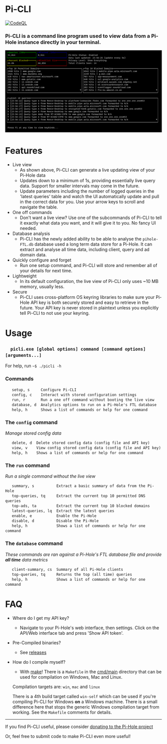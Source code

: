 # Pi-CLI

[![CodeQL](https://github.com/Reeceeboii/Pi-CLI/actions/workflows/codeql-analysis.yml/badge.svg?branch=master)](https://github.com/Reeceeboii/Pi-CLI/actions/workflows/codeql-analysis.yml)

### Pi-CLI is a command line program used to view data from a Pi-Hole instance directly in your terminal.

![terminal](./img/live-view.png)

# Features

- Live view 
    - As shown above, Pi-CLI can generate a live updating view of your Pi-Hole data
    - Updates down to a minimum of 1s, providing essentially live query data. Support for smaller intervals may come in the future.
    - Update parameters including the number of logged queries in the 'latest queries' table and watch the UI automatically update and pull in the correct data for you. Use your arrow keys to scroll and navigate the table.
- One off commands
    - Don't want a live view? Use one of the subcommands of Pi-CLI to tell it exactly what data you want, and it will give it to you. No fancy UI needed.
- Database analysis
    - Pi-CLI has the newly added ability to be able to analyse the `pihole-FTL.db` database used a long term data store
    for a Pi-Hole. It can extract and analyse all time data, including client, query and ad domain data.
- Quickly configure and forget
    - Run one setup command, and Pi-CLI will store and remember all of your details for next time.
- Lightweight
    - In its default configuration, the live view of Pi-CLI only uses ~10 MB memory, usually less.
- Secure
    - Pi-CLI uses cross-platform OS keyring libraries to make sure your Pi-Hole API key is both securely stored and easy to retrieve in the future. Your API key is never stored in plaintext unless you explicitly tell Pi-CLI to not use your keyring.
    
# Usage
### `   picli.exe [global options] command [command options] [arguments...]                                                  `
For help, run `~$ ./picli -h`

### Commands
```
   setup, s     Configure Pi-CLI
   config, c    Interact with stored configuration settings
   run, r       Run a one off command without booting the live view
   database, d  Analytics options to run on a Pi-Hole's FTL database
   help, h      Shows a list of commands or help for one command
```

### The `config` command
*Manage stored config data*
```
   delete, d  Delete stored config data (config file and API key)
   view, v    View config stored config data (config file and API key)
   help, h    Shows a list of commands or help for one command
```

### The `run` command
*Run a single command without the live view*
```
   summary, s          Extract a basic summary of data from the Pi-Hole
   top-queries, tq     Extract the current top 10 permitted DNS queries
   top-ads, ta         Extract the current top 10 blocked domains
   latest-queries, lq  Extract the latest queries
   enable, e           Enable the Pi-Hole
   disable, d          Disable the Pi-Hole
   help, h             Shows a list of commands or help for one command
```

### The `database` command
*These commands are ran against a Pi-Hole's FTL database file and provide **all time** data metrics*
```
   client-summary, cs  Summary of all Pi-Hole clients
   top-queries, tq     Returns the top (all time) queries
   help, h             Shows a list of commands or help for one command
```

# FAQ
- Where do I get my API key?
    - Navigate to your Pi-Hole's web interface, then settings. Click on the API/Web interface tab and press 
    'Show API token'.
- Pre-Compiled binaries?
    - See [releases](https://github.com/Reeceeboii/Pi-CLI/releases)
- How do I compile myself?
    - With [make](https://www.gnu.org/software/make/)! There is a `Makefile` in the
     [cmd/main](https://github.com/Reeceeboii/Pi-CLI/tree/master/cmd/main) directory that can be used for compilation
      on Windows, Mac and Linux.
    
    Compilation targets are: `win`, `mac` and `linux`
  
    There is a 4th build target called `win-self` which can be used if you're compiling Pi-CLI for Windows **on** a 
    Windows machine. There is a small difference here that stops the generic Windows compilation target from working.
    See the `Makefile` comments for details.
    
--- 
If you find Pi-CLI useful, please consider [donating to the Pi-Hole project](https://pi-hole.net/donate/)

Or, feel free to submit code to make Pi-CLI even more useful!

